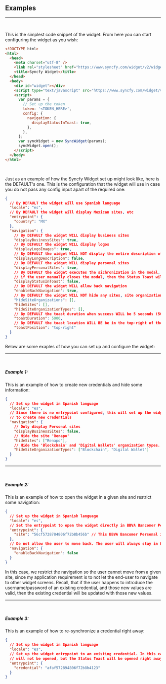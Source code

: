 ## Examples

---
<br />

This is the simplest code snippet of the widget. From here you can start configuring the widget as you wish:

```html
<!DOCTYPE html>
<html>
  <head>
    <meta charset="utf-8" />
    <link rel="stylesheet" href="https://www.syncfy.com/widget/v2/widget.css" />
    <title>Syncfy Widget</title>
  </head>
  <body>
    <div id="widget"></div>
    <script type="text/javascript" src="https://www.syncfy.com/widget/v2/widget.js"></script>
    <script>
      var params = {
        // Set up the token
        token: '<TOKEN_HERE>',
        config: {
          navigation: {
            displayStatusInToast: true,
          },
        },
      };
      var syncWidget = new SyncWidget(params);
      syncWidget.open();
    </script>
  </body>
</html>
```

<br />

Just as an example of how the Syncfy Widget set up might look like, here is the DEFAULT's one. This is the configuration that the widget will use in case you do not pass any config input apart of the required one:

```json
{
  // By DEFAULT the widget will use Spanish language
  "locale": "es",
  // By DEFAULT the widget will display Mexican sites, etc
  "entrypoint": {
    "country": "MX"
  },
  "navigation": {
    // By DEFAULT the widget WILL display business sites
    "displayBusinessSites": true,
    // By DEFAULT the widget WILL display logos
    "displayLogoImages": true,
    // By DEFAULT the widget WILL NOT display the entire description of errors (if they happen)
    "displayLongDescription": false,
    // By DEFAULT the widget WILL display personal sites
    "displayPersonalSites": true,
    // By DEFAULT the widget executes the sichronization in the modal, only
    // if the user manually closes the modal, then the Status Toast will be displayed
    "displayStatusInToast": false,
    // By DEFAULT the widget WILL allow back navigation
    "enableBackNavigation": true,
    // By DEFAULT the widget WILL NOT hide any sites, site organizations, etc:
    "hideSiteOrganizations": [],
    "hideSites": [],
    "hideSiteOrganizationTypes": [],
    // By DEFAULT the toast duration when success WILL be 5 seconds (5000 ms)
    "toastDuration": 5000,
    // By DEFAULT the toast location WILL BE be in the top-right of the screen
    "toastPosition": "top-right"
  }
}
```

Below are some exaples of how you can set up and configure the widget:

---

<br />

##### Example 1:

This is an example of how to create new credentials and hide some information:

```json
{
  // Set up the widget in Spanish language
  "locale": "es",
  // Since there is no entrypoint configured, this will set up the widget
  // to create new credentials
  "navigation": {
    // Only display Personal sites
    "displayBusinessSites": false,
    // Hide the site 'Renapo'
    "hideSites": ["Renapo"],
    // Hide the 'Blockchain' and 'Digital Wallets' organization types.
    "hideSiteOrganizationTypes": ["Blockchain", "Digital Wallet"]
  }
}
```

---

<br />

##### Example 2:

This is an example of how to open the widget in a given site and restrict some navigation:

```json
{
  // Set up the widget in Spanish language
  "locale": "es",
  // Set the entrypoint to open the widget directly in BBVA Bancomer Personal
  "entrypoint": {
    "site": "56cf5728784806f72b8b456b" // This BBVA Bancomer Personal id_site
  },
  // Do not allow the user to move back. The user will always stay in Bancomer Personal
  "navigation": {
    "enableBackNavigation": false
  }
}
```

In this case, we restrict the navigation so the user cannot move from a given site, since my application requirement is to not let the end-user to navigate to other widget screens. Recall, that if the user happens to introduce the username/password of an existing credential, and those new values are valid, then the existing credential will be updated with those new values.

---

<br />

##### Example 3:

This is an example of how to re-synchronize a credential right away:

```json
{
  // Set up the widget in Spanish language
  "locale": "es",
  // Set up the widget entrypoint to an existing credential. In this case, the modal
  // will not be opened, but the Status Toast will be opened right away.
  "entrypoint": {
    "credential": "afaf572894806f72b8b4123"
  }
}
```
